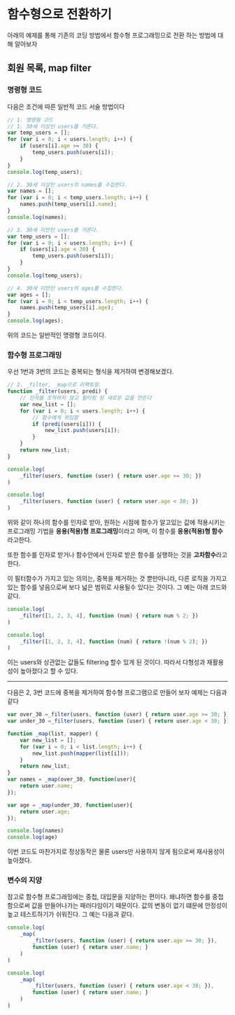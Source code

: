 # 함수형으로 전환하기

아래의 예제를 통해 기존의 코딩 방법에서 함수형 프로그래밍으로 전환 하는 방법에 대해 알아보자

## 회원 목록, map filter


### 명령형 코드

다음은 조건에 따른 일반적 코드 서술 방법이다

```javascript
// 1. 명령형 코드
// 1. 30세 이상인 users를 거른다.
var temp_users = [];
for (var i = 0; i < users.length; i++) {
    if (users[i].age >= 30) {
        temp_users.push(users[i]);
    }
}
console.log(temp_users);

// 2. 30세 이상인 users의 names를 수집한다.
var names = [];
for (var i = 0; i < temp_users.length; i++) {
    names.push(temp_users[i].name);
}
console.log(names);

// 3. 30세 미만인 users를 거른다.
var temp_users = [];
for (var i = 0; i < users.length; i++) {
    if (users[i].age < 30) {
        temp_users.push(users[i]);
    }
}
console.log(temp_users);

// 4. 30세 미만인 users의 ages를 수집한다.
var ages = [];
for (var i = 0; i < temp_users.length; i++) {
    names.push(temp_users[i].age);
}
console.log(ages);

```

위의 코드는 일반적인 명령형 코드이다.


### 함수형 프로그래밍

우선 1번과 3번의 코드는 중복되는 형식을 제거하여 변경해보겠다.

```javascript
// 2. _filter, _map으로 리팩토링.
function _filter(users, predi) {
    // 인자를 조작하지 않고 필터링 된 새로운 값을 만든다
    var new_list = [];
    for (var i = 0; i < users.length; i++) {
        // 함수에게 위임함
        if (predi(users[i])) {
            new_list.push(users[i]);
        }
    }
    return new_list;
}

console.log(
    _filter(users, function (user) { return user.age >= 30; })
)

console.log(
    _filter(users, function (user) { return user.age < 30; })
)

```

위와 같이 하나의 함수를 인자로 받아, 원하는 시점에 함수가 알고있는 값에 적용시키는 프로그래밍 기법을
**응용(적용)형 프로그래밍**이라고 하며, 이 함수를 **응용(적용)형 함수**라고한다.

또한 함수를 인자로 받거나 함수안에서 인자로 받은 함수를 실행하는 것을 **고차함수**라고한다.

이 필터함수가 가지고 있는 의의는, 중복을 제거하는 것 뿐만아니라, 다른 로직을 가지고 있는 함수를 넣음으로써
보다 넓은 범위로 사용될수 있다는 것이다. 그 예는 아래 코드와 같다.

```javascript
console.log(
    _filter([1, 2, 3, 4], function (num) { return num % 2; })
)

console.log(
    _filter([1, 2, 3, 4], function (num) { return !(num % 2); })
)
```

이는 users와 상관없는 값들도 filtering 할수 있게 된 것이다. 따라서 다형성과 재활용성이 높아졌다고 할 수 있다.


---------

다음은 2, 3번 코드에 중복을 제거하여 함수형 프로그램으로 만들어 보자
예제는 다음과 같다

```javascript
var over_30 =_filter(users, function (user) { return user.age >= 30; });
var under_30 =_filter(users, function (user) { return user.age < 30; });

function _map(list, mapper) {
    var new_list = [];
    for (var i = 0; i < list.length; i++) {
        new_list.push(mapper(list[i]));
    }
    return new_list;
}
var names = _map(over_30, function(user){
    return user.name;
});

var age = _map(under_30, function(user){
    return user.age;
});

console.log(names)
console.log(age)

```

이번 코드도 마찬가지로 정상동작은 물론 users만 사용하지 않게 됨으로써 재사용성이 높아졌다.

### 변수의 지양

참고로 함수형 프로그래밍에는 중첩, 대입문을 지양하는 편이다.
왜냐하면 함수를 중첩함으로써 값을 만들어나가는 패러다임이기 때문이다.
값의 변동이 없기 떄문에 안정성이 높고 테스트하기가 쉬워진다.
그 예는 다음과 같다.

```javascript
console.log(
    _map(
        _filter(users, function (user) { return user.age >= 30; }),
        function (user) { return user.name; }
    )
)

console.log(
    _map(
        _filter(users, function (user) { return user.age < 30; }),
        function (user) { return user.name; }
    )
)
```